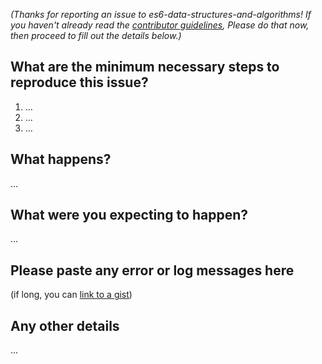 _(Thanks for reporting an issue to es6-data-structures-and-algorithms! If you haven't already read the [contributor guidelines](../docs/CONTRIBUTING.md), Please do that now, then proceed to fill out the details below.)_

## What are the minimum necessary steps to reproduce this issue?

1. …
2. …
3. …

## What happens?

…

## What were you expecting to happen?

…

## Please paste any error or log messages here

(if long, you can [link to a gist](https://gist.github.com/))

## Any other details

…
